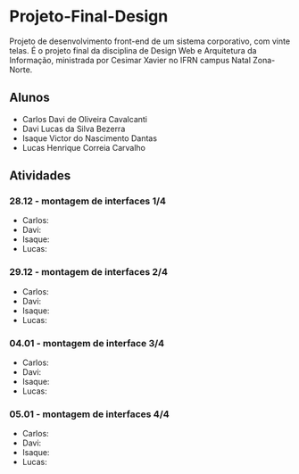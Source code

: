 # Projeto-Final-Design

Projeto de desenvolvimento front-end de um sistema corporativo, com vinte telas. É o projeto final da disciplina de Design Web e Arquitetura da Informação, ministrada por Cesimar Xavier no IFRN campus Natal Zona-Norte.

## Alunos

- Carlos Davi de Oliveira Cavalcanti
- Davi Lucas da Silva Bezerra
- Isaque Victor do Nascimento Dantas
- Lucas Henrique Correia Carvalho

## Atividades

### 28.12 - montagem de interfaces 1/4

- Carlos: 
- Davi:
- Isaque:
- Lucas: 

### 29.12 - montagem de interfaces 2/4

- Carlos: 
- Davi:
- Isaque:
- Lucas: 

### 04.01 - montagem de interface 3/4

- Carlos: 
- Davi:
- Isaque:
- Lucas: 

### 05.01 - montagem de interfaces 4/4

- Carlos: 
- Davi:
- Isaque:
- Lucas: 
